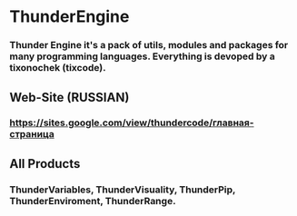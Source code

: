 # ThunderEngine
### Thunder Engine it's a pack of utils, modules and packages for many programming languages. Everything is devoped by a tixonochek (tixcode).

## Web-Site (RUSSIAN)
### https://sites.google.com/view/thundercode/главная-страница

## All Products
### ThunderVariables, ThunderVisuality, ThunderPip, ThunderEnviroment, ThunderRange.
